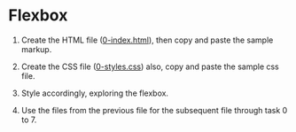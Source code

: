 # Flexbox

1. Create the HTML file ([0-index.html](0-index.html)), then copy and paste the sample markup.

2. Create the CSS file ([0-styles.css](0-styles.css)) also, copy and paste the sample css file.

3. Style accordingly, exploring the flexbox.

4. Use the files from the previous file for the subsequent file through task 0 to 7.